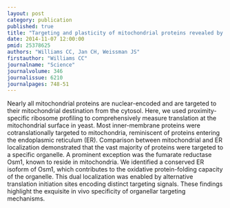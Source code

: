 ```yaml
---
layout: post
category: publication
published: true
title: "Targeting and plasticity of mitochondrial proteins revealed by proximity-specific ribosome profiling."
date: 2014-11-07 12:00:00
pmid: 25378625
authors: "Williams CC, Jan CH, Weissman JS"
firstauthor: "Williams CC"
journalname: "Science"
journalvolume: 346
journalissue: 6210
journalpages: 748-51
---
```


Nearly all mitochondrial proteins are nuclear-encoded and are targeted to their mitochondrial destination from the cytosol. Here, we used proximity-specific ribosome profiling to comprehensively measure translation at the mitochondrial surface in yeast. Most inner-membrane proteins were cotranslationally targeted to mitochondria, reminiscent of proteins entering the endoplasmic reticulum (ER). Comparison between mitochondrial and ER localization demonstrated that the vast majority of proteins were targeted to a specific organelle. A prominent exception was the fumarate reductase Osm1, known to reside in mitochondria. We identified a conserved ER isoform of Osm1, which contributes to the oxidative protein-folding capacity of the organelle. This dual localization was enabled by alternative translation initiation sites encoding distinct targeting signals. These findings highlight the exquisite in vivo specificity of organellar targeting mechanisms.

